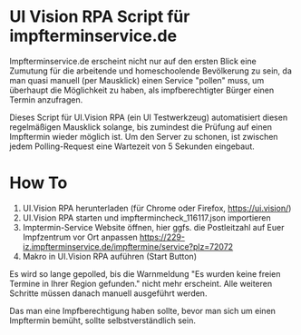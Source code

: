 # UI Vision RPA Script für impfterminservice.de

Impfterminservice.de erscheint nicht nur auf den ersten Blick eine Zumutung für die arbeitende und homeschoolende Bevölkerung zu sein, da man quasi manuell (per Mausklick) einen Service "pollen" muss, um überhaupt die Möglichkeit zu haben, als impfberechtigter Bürger einen Termin anzufragen.

Dieses Script für UI.Vision RPA (ein UI Testwerkzeug) automatisiert diesen regelmäßigen Mausklick solange, bis zumindest die Prüfung auf einen Impftermin wieder möglich ist. Um den Server zu schonen, ist zwischen jedem Polling-Request eine Wartezeit von 5 Sekunden eingebaut.

# How To 

 1. UI.Vision RPA herunterladen (für Chrome oder Firefox, https://ui.vision/)
 2. UI.Vision RPA starten und impftermincheck_116117.json importieren
 3. Imptermin-Service Website öffnen, hier ggfs. die Postleitzahl auf Euer Impfzentrum vor Ort anpassen https://229-iz.impfterminservice.de/impftermine/service?plz=72072
 4. Makro in UI.Vision RPA auführen (Start Button)

Es wird so lange gepolled, bis die Warnmeldung "Es wurden keine freien Termine in Ihrer Region gefunden." nicht mehr erscheint. Alle weiteren Schritte müssen danach manuell ausgeführt werden.

Das man eine Impfberechtigung haben sollte, bevor man sich um einen Impftermin bemüht, sollte selbstverständlich sein.
